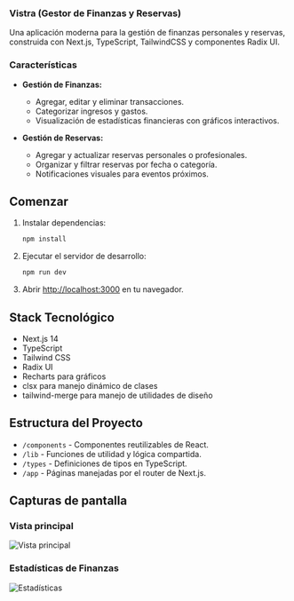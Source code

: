### Vistra (Gestor de Finanzas y Reservas)

Una aplicación moderna para la gestión de finanzas personales y reservas,
construida con Next.js, TypeScript, TailwindCSS y componentes Radix UI.

### Características

- **Gestión de Finanzas:**

  - Agregar, editar y eliminar transacciones.
  - Categorizar ingresos y gastos.
  - Visualización de estadísticas financieras con gráficos interactivos.

- **Gestión de Reservas:**
  - Agregar y actualizar reservas personales o profesionales.
  - Organizar y filtrar reservas por fecha o categoría.
  - Notificaciones visuales para eventos próximos.

## Comenzar

1. Instalar dependencias:

   ```bash
   npm install
   ```

2. Ejecutar el servidor de desarrollo:

   ```bash
   npm run dev
   ```

3. Abrir [http://localhost:3000](http://localhost:3000) en tu navegador.

## Stack Tecnológico

- Next.js 14
- TypeScript
- Tailwind CSS
- Radix UI
- Recharts para gráficos
- clsx para manejo dinámico de clases
- tailwind-merge para manejo de utilidades de diseño

## Estructura del Proyecto

- `/components` - Componentes reutilizables de React.
- `/lib` - Funciones de utilidad y lógica compartida.
- `/types` - Definiciones de tipos en TypeScript.
- `/app` - Páginas manejadas por el router de Next.js.

## Capturas de pantalla

### Vista principal

![Vista principal](/public/vista-principal.png)

### Estadísticas de Finanzas

![Estadísticas](/public/estadisticas-finanzas.png)
